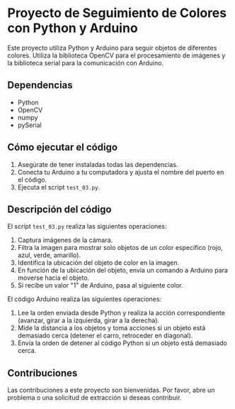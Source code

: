 # Proyecto de Seguimiento de Colores con Python y Arduino

Este proyecto utiliza Python y Arduino para seguir objetos de diferentes colores. Utiliza la biblioteca OpenCV para el procesamiento de imágenes y la biblioteca serial para la comunicación con Arduino.

## Dependencias
- Python
- OpenCV
- numpy
- pySerial

## Cómo ejecutar el código
1. Asegúrate de tener instaladas todas las dependencias.
2. Conecta tu Arduino a tu computadora y ajusta el nombre del puerto en el código.
3. Ejecuta el script `test_03.py`.

## Descripción del código
El script `test_03.py` realiza las siguientes operaciones:
1. Captura imágenes de la cámara.
2. Filtra la imagen para mostrar solo objetos de un color específico (rojo, azul, verde, amarillo).
3. Identifica la ubicación del objeto de color en la imagen.
4. En función de la ubicación del objeto, envía un comando a Arduino para moverse hacia el objeto.
5. Si recibe un valor "1" de Arduino, pasa al siguiente color.

El código Arduino realiza las siguientes operaciones:
1. Lee la orden enviada desde Python y realiza la acción correspondiente (avanzar, girar a la izquierda, girar a la derecha).
2. Mide la distancia a los objetos y toma acciones si un objeto está demasiado cerca (detener el carro, retroceder en diagonal).
3. Envía la orden de detener al código Python si un objeto está demasiado cerca.

## Contribuciones
Las contribuciones a este proyecto son bienvenidas. Por favor, abre un problema o una solicitud de extracción si deseas contribuir.
